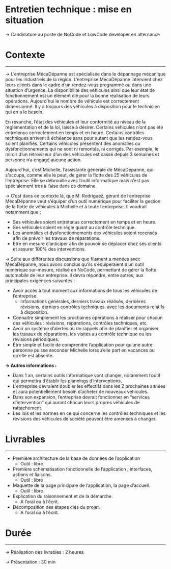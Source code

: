 # Entretien technique : mise en situation

→ Candidature au poste de NoCode et LowCode developer en alternance

# Contexte

---

→ L’entreprise MécaDépanne est spécialisée dans le dépannage mécanique pour les industriels de la région. L’entreprise MécaDépanne intervient chez leurs clients dans le cadre d’un rendez-vous programmé ou dans une situation d’urgence. La disponibilité des véhicules ainsi que leur état de fonctionnement est un élément clé pour la bonne réalisation de leurs opérations. Aujourd’hui le nombre de véhicule est correctement dimensionné. Il y a toujours des véhicules à disposition pour le technicien qui en a le besoin. 

En revanche, l’état des véhicules et leur conformité au niveau de la règlementation et de la loi, laisse à désirer. Certains véhicules n’ont pas été entretenus correctement en temps et en heure. Certains contrôles techniques arrivent à échéance sans pour autant que les rendez-vous soient planifiés. Certains véhicules présentent des anomalies ou dysfonctionnements qui ne sont ni remontés, ni corrigés. Par exemple, le miroir d’un rétroviseur d’un des véhicules est cassé depuis 3 semaines et personne n’a engagé aucune action. 

Aujourd’hui, c’est Michelle, l’assistante générale de MécaDépanne, qui s’occupe, comme elle le peut, de gérer la flotte des 25 véhicules de l’entreprise. Elle se débrouille avec l’outil informatique mais n’est pas spécialement très à l’aise dans ce domaine. 

→ C’est dans ce contexte là, que M. Rodriguez, gérant de l’entreprise MécaDépanne veut s’équiper d’un outil numérique pour faciliter la gestion de la flotte de véhicules à Michelle et à toute l’entreprise. Il voudrait notamment que : 

- Ses véhicules soient entretenus correctement en temps et en heure.
- Ses véhicules soient en règle quant au contrôle technique.
- Les anomalies et dysfonctionnements des véhicules soient recensés afin de prévoir les travaux de réparations.
- Etre en mesure d’anticiper afin de pouvoir se déplacer chez ses clients et assurer 100% des interventions.

→ Suite aux différentes discussions que filament a menées avec MécaDépanne, nous avons conclus qu’ils s’équiperaient d’un outil numérique sur-mesure, réalisé en NoCode, permettant de gérer la flotte automobile de leur entreprise. Il devra répondre, entre autres, aux principales exigences suivantes : 

- Avoir accès à tout moment aux informations de tous les véhicules de l’entreprise.
    - Informations générales, derniers travaux réalisés, dernières révisions, derniers contrôles techniques, avec les documents relatifs à disposition.
- Connaitre simplement les prochaines opérations à réaliser pour chacun des véhicules : révisions, réparations, contrôles techniques, etc.
- Avoir un système d’alertes ou de rappels afin de planifier et organiser les travaux de réparations, les visites au contrôle technique ou les révisions périodiques.
- Être simple et facile de comprendre l’application pour qu’une autre personne puisse seconder Michelle lorsqu’elle part en vacances ou qu’elle est absente.

**→ Autres informations :** 

- Dans 1 an, certains outils informatique vont changer, notamment l’outil qui permettra d’établir les plannings d’interventions.
- L’entreprise devraient doubler les effectifs dans les 2 prochaines années et aura potentiellement besoin d’acheter de nouveaux véhicules.
- Dans son expansion, l’entreprise devrait fonctionner en “services d’intervention” qui auront chacun leurs propres véhicules de rattachement.
- Les lois et les normes en ce qui concerne les contrôles techniques et les révisions des véhicules de société peuvent être amenées à changer.

# Livrables

---

- Première architecture de la base de données de l’application
    - Outil : libre
- Première schématisation fonctionnelle de l’application ; interfaces, actions et liaisons.
    - Outil : libre
- Maquette de la page principale de l’application, la page d’accueil.
    - Outil : libre
- Explication du raisonnement et de la démarche.
    - A l’oral ou à l’écrit.
- Décomposition des étapes clés du projet.
    - A l’oral ou à l’écrit.

# Durée

---

→ Réalisation des livrables : 2 heures

→ Présentation : 30 min